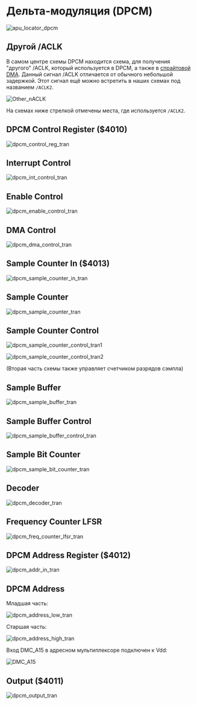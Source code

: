 # Дельта-модуляция (DPCM)

![apu_locator_dpcm](/BreakingNESWiki/imgstore/apu/apu_locator_dpcm.jpg)

## Другой /ACLK

В самом центре схемы DPCM находится схема, для получения "другого" /ACLK, который используется в DPCM, а также в [спрайтовой DMA](dma.md). Данный сигнал /ACLK отличается от обычного небольшой задержкой.
Этот сигнал ещё можно встретить в наших схемах под названием `/ACLK2`.

![Other_nACLK](/BreakingNESWiki/imgstore/apu/Other_nACLK.jpg)

На схемах ниже стрелкой отмечены места, где используется `/ACLK2`.

## DPCM Control Register ($4010)

![dpcm_control_reg_tran](/BreakingNESWiki/imgstore/apu/dpcm_control_reg_tran.jpg)

## Interrupt Control

![dpcm_int_control_tran](/BreakingNESWiki/imgstore/apu/dpcm_int_control_tran.jpg)

## Enable Control

![dpcm_enable_control_tran](/BreakingNESWiki/imgstore/apu/dpcm_enable_control_tran.jpg)

## DMA Control

![dpcm_dma_control_tran](/BreakingNESWiki/imgstore/apu/dpcm_dma_control_tran.jpg)

## Sample Counter In ($4013)

![dpcm_sample_counter_in_tran](/BreakingNESWiki/imgstore/apu/dpcm_sample_counter_in_tran.jpg)

## Sample Counter

![dpcm_sample_counter_tran](/BreakingNESWiki/imgstore/apu/dpcm_sample_counter_tran.jpg)

## Sample Counter Control

![dpcm_sample_counter_control_tran1](/BreakingNESWiki/imgstore/apu/dpcm_sample_counter_control_tran1.jpg)

![dpcm_sample_counter_control_tran2](/BreakingNESWiki/imgstore/apu/dpcm_sample_counter_control_tran2.jpg)

(Вторая часть схемы также управляет счетчиком разрядов сэмпла)

## Sample Buffer

![dpcm_sample_buffer_tran](/BreakingNESWiki/imgstore/apu/dpcm_sample_buffer_tran.jpg)

## Sample Buffer Control

![dpcm_sample_buffer_control_tran](/BreakingNESWiki/imgstore/apu/dpcm_sample_buffer_control_tran.jpg)

## Sample Bit Counter

![dpcm_sample_bit_counter_tran](/BreakingNESWiki/imgstore/apu/dpcm_sample_bit_counter_tran.jpg)

## Decoder

![dpcm_decoder_tran](/BreakingNESWiki/imgstore/apu/dpcm_decoder_tran.jpg)

## Frequency Counter LFSR

![dpcm_freq_counter_lfsr_tran](/BreakingNESWiki/imgstore/apu/dpcm_freq_counter_lfsr_tran.jpg)

## DPCM Address Register ($4012)

![dpcm_addr_in_tran](/BreakingNESWiki/imgstore/apu/dpcm_addr_in_tran.jpg)

## DPCM Address

Младшая часть:

![dpcm_address_low_tran](/BreakingNESWiki/imgstore/apu/dpcm_address_low_tran.jpg)

Старшая часть:

![dpcm_address_high_tran](/BreakingNESWiki/imgstore/apu/dpcm_address_high_tran.jpg)

Вход DMC_A15 в адресном мультиплексоре подключен к Vdd:

![DMC_A15](/BreakingNESWiki/imgstore/apu/DMC_A15.jpg)

## Output ($4011)

![dpcm_output_tran](/BreakingNESWiki/imgstore/apu/dpcm_output_tran.jpg)
